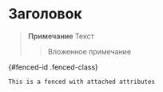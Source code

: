 # Заголовок

> **Примечание**
> Текст
> > Вложенное примечание

{#fenced-id .fenced-class}
```
This is a fenced with attached attributes
``` 

